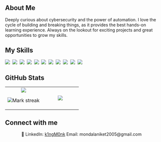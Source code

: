 ## About Me

Deeply curious about cybersecurity and the power of automation. I love the cycle of building and breaking things, as it provides the best hands-on learning experience. Always on the lookout for exciting projects and great opportunities to grow my skills.

## My Skills

<img src="https://img.shields.io/badge/C-00599C?logo=c&logoColor=white"> 
<img src="https://img.shields.io/badge/C++-%2300599C.svg?logo=c%2B%2B&logoColor=white"> 
<img src="https://img.shields.io/badge/HTML-%23E34F26.svg?logo=html5&logoColor=white"> 
<img src="https://img.shields.io/badge/JavaScript-F7DF1E?logo=javascript&logoColor=000"> 
<img src="https://img.shields.io/badge/Java-%23ED8B00.svg?logo=openjdk&logoColor=white"> 
<img src="https://img.shields.io/badge/DaisyUI-5A0EF8?logo=daisyui&logoColor=fff"> 
<img src="https://img.shields.io/badge/MongoDB-%234ea94b.svg?logo=mongodb&logoColor=white"> 
<img src="https://img.shields.io/badge/npm-CB3837?logo=npm&logoColor=fff"> 
<img src="https://img.shields.io/badge/MySQL-4479A1?logo=mysql&logoColor=fff"> 
<img src="https://img.shields.io/badge/Node.js-6DA55F?logo=node.js&logoColor=white"> 
<img src="https://img.shields.io/badge/React-61DAFB?logo=react&logoColor=white"> 

## GitHub Stats

<table><tbody><tr border="none"><td width="50%" align="center">
<img align="center" src="https://readme-stats-fork-mauve.vercel.app/api/?username=L-10-rush&theme=dark&show_icons=true&count_private=true">

<img alt="Mark streak" src="https://github-readme-streak-stats-five-roan.vercel.app?user=L-10-rush&theme=dark"></td><td width="50%" align="center">
<img align="center" src="https://readme-stats-fork-mauve.vercel.app/api/top-langs/?username=L-10-rush&theme=dark&hide_border=false&no-bg=true&no-frame=true&langs_count=6"></td></tr></tbody></table>

## Connect with me

<p align="center">🔗 LinkedIn: <a href="https://www.linkedin.com/in/aniket-mondal-091078332/?trk=opento_sprofile_goalscard" target="_blank">k1ngM0nk</a> Email: mondalaniket2005@gmail.com</p>
